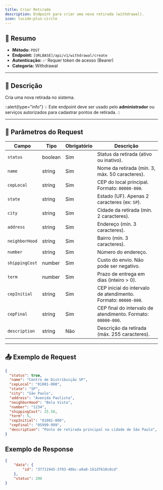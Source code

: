 ```yaml
---
title: Criar Retirada
description: Endpoint para criar uma nova retirada (withdrawal).
icon: lucide:plus-circle
---
```



## 📌 Resumo

- **Método:** `POST`  
- **Endpoint:** `[URLBASE]/api/v1/withdrawal/create`  
- **Autenticação:** ✅ Requer token de acesso (Bearer)  
- **Categoria:** Withdrawal  

---

## 📖 Descrição

Cria uma nova retirada no sistema.  

::alert{type="info"}
💡 Este endpoint deve ser usado pelo **administrador** ou serviços autorizados para cadastrar pontos de retirada.
::

---

## 📝 Parâmetros do Request

| Campo          | Tipo     | Obrigatório | Descrição                                                                 |
|----------------|----------|-------------|---------------------------------------------------------------------------|
| `status`       | boolean  | Sim         | Status da retirada (ativo ou inativo).                                    |
| `name`         | string   | Sim         | Nome da retirada (mín. 3, máx. 50 caracteres).                            |
| `cepLocal`     | string   | Sim         | CEP do local principal. Formato: `00000-000`.                             |
| `state`        | string   | Sim         | Estado (UF). Apenas 2 caracteres (ex: `SP`).                              |
| `city`         | string   | Sim         | Cidade da retirada (mín. 2 caracteres).                                   |
| `address`      | string   | Sim         | Endereço (mín. 3 caracteres).                                             |
| `neighborHood` | string   | Sim         | Bairro (mín. 3 caracteres).                                               |
| `number`       | string   | Sim         | Número do endereço.                                                       |
| `shippingCost` | number   | Sim         | Custo do envio. Não pode ser negativo.                                    |
| `term`         | number   | Sim         | Prazo de entrega em dias (inteiro > 0).                                   |
| `cepInitial`   | string   | Sim         | CEP inicial do intervalo de atendimento. Formato: `00000-000`.            |
| `cepFinal`     | string   | Sim         | CEP final do intervalo de atendimento. Formato: `00000-000`.              |
| `description`  | string   | Não         | Descrição da retirada (máx. 255 caracteres).                              |
---

## 📤 Exemplo de Request

```json [POST [URLBASE]/api/v1/withdrawal/create]
{
  "status": true,
  "name": "Centro de Distribuição SP",
  "cepLocal": "01001-000",
  "state": "SP",
  "city": "São Paulo",
  "address": "Avenida Paulista",
  "neighborHood": "Bela Vista",
  "number": "1234",
  "shippingCost": 25.50,
  "term": 5,
  "cepInitial": "01001-000",
  "cepFinal": "05999-999",
  "description": "Ponto de retirada principal na cidade de São Paulo",
}
```

## Exemplo de Response

```json [RESPONSE [URLBASE]/api/v1/withdrawal/create]
{
    "data": {
        "id": "37711945-3f03-48bc-a9a8-161d7610c8cd"
    },
    "status": 200
}
```
